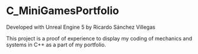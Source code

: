 # C_MiniGamesPortfolio

Developed with Unreal Engine 5 by Ricardo Sánchez Villegas

This project is a proof of experience to display my coding of mechanics and systems in C++ as a part of my portfolio.